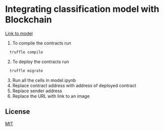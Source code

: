 
# Integrating classification model with Blockchain

[Link to model](https://drive.google.com/file/d/1NgFGv8rzHmvwLt04QvTdILiwpTHnm0Tm/view?usp=sharing)


1. To compile the contracts run

```bash
  truffle compile
```

2. To deploy the contracts run

```bash
  truffle migrate
```

3. Run all the cells in model.ipynb
4. Replace contract address with address of deployed contract
5. Replace sender address 
6. Replace the URL with link to an image


## License

[MIT](https://choosealicense.com/licenses/mit/)


